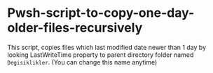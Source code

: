# Pwsh-script-to-copy-one-day-older-files-recursively
This script, copies files which last modified date newer than 1 day by looking LastWriteTime property to parent directory folder named `Degisiklikler`. (You can change this name anytime)
